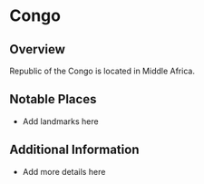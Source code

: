 # Congo
## Overview
Republic of the Congo is located in Middle Africa.

## Notable Places
- Add landmarks here

## Additional Information
- Add more details here
